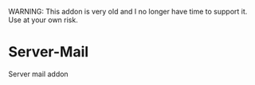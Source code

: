 WARNING: This addon is very old and I no longer have time to support it. Use at your own risk.

Server-Mail
===========

Server mail addon
